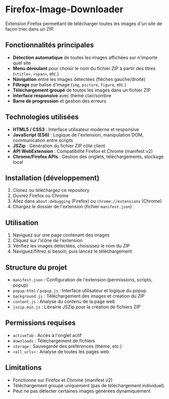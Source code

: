 # Firefox-Image-Downloader
Extension Firefox permettant de télécharger toutes les images d'un site de façon trier dans un ZIP.

## Fonctionnalités principales

- **Détection automatique** de toutes les images affichées sur n'importe quel site
- **Menu déroulant** pour choisir le nom du fichier ZIP à partir des titres (`<title>`, `<span>`, etc.)
- **Navigation** entre les images détectées (flèches gauche/droite)
- **Filtrage** par balise d'image (`img`, `picture`, `figure`, etc.)
- **Téléchargement groupé** de toutes les images dans un fichier ZIP
- **Interface responsive** avec thème clair/sombre
- **Barre de progression** et gestion des erreurs

## Technologies utilisées

- **HTML5 / CSS3** : Interface utilisateur moderne et responsive
- **JavaScript (ES6)** : Logique de l'extension, manipulation DOM, communication entre scripts
- **JSZip** : Génération du fichier ZIP côté client
- **API WebExtension** : Compatibilité Firefox et Chrome (manifest v2)
- **Chrome/Firefox APIs** : Gestion des onglets, téléchargements, stockage local

## Installation (développement)

1. Clonez ou téléchargez ce repository
2. Ouvrez Firefox ou Chrome
3. Allez dans `about:debugging` (Firefox) ou `chrome://extensions` (Chrome)
4. Chargez le dossier de l'extension (fichier `manifest.json`)

## Utilisation

1. Naviguez sur une page contenant des images
2. Cliquez sur l'icône de l'extension
3. Vérifiez les images détectées, choisissez le nom du ZIP
4. Naviguez/filtrez si besoin, puis lancez le téléchargement

## Structure du projet

- `manifest.json` : Configuration de l'extension (permissions, scripts, popup)
- `popup.html` / `popup.js` : Interface utilisateur et logique du popup
- `background.js` : Téléchargement des images et création du ZIP
- `content.js` : Analyse du contenu de la page web
- `jszip.min.js` : Librairie JSZip pour la création de fichiers ZIP

## Permissions requises

- `activeTab` : Accès à l'onglet actif
- `downloads` : Téléchargement de fichiers
- `storage` : Sauvegarde des préférences (thème, etc.)
- `<all_urls>` : Analyse de toutes les pages web

## Limitations

- Fonctionne sur Firefox et Chrome (manifest v2)
- Téléchargement groupé uniquement (pas de téléchargement individuel)
- Peut ne pas détecter certaines images générées dynamiquement